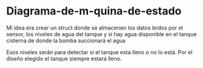 # Diagrama-de-m-quina-de-estado

Mi idea era crear un struct donde se almacenen los datos leidos por el sensor,
los niveles de agua del tanque y si hay agua disponible en el tanque cisterna de donde la bomba succionará el agua

Esos niveles serán para detectar si el tanque esta lleno o no lo está.
Por el diseño elegido el tanque siempre estará lleno.
